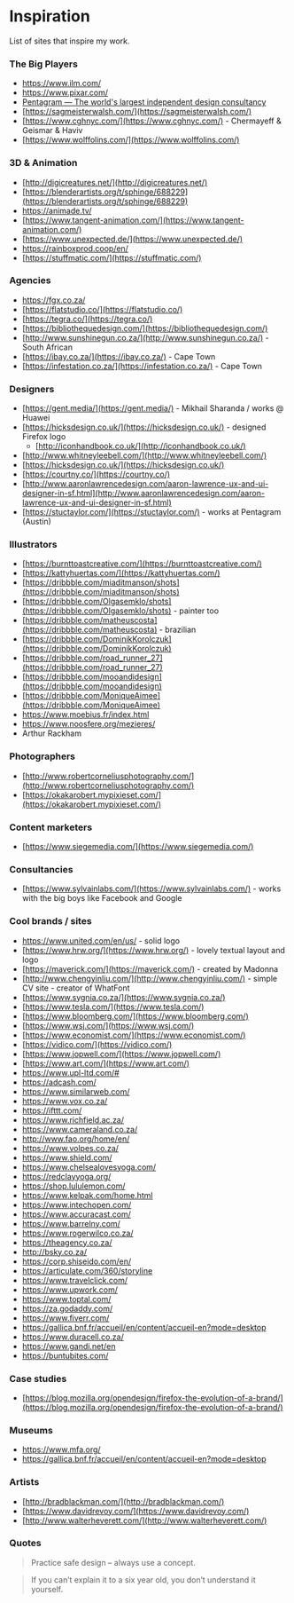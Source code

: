 
# Inspiration

 List of sites that inspire my work.

### The Big Players

* https://www.ilm.com/
* https://www.pixar.com/
* [Pentagram — The world's largest independent design consultancy](https://www.pentagram.com/)
* [https://sagmeisterwalsh.com/](https://sagmeisterwalsh.com/)
* [https://www.cghnyc.com/](https://www.cghnyc.com/) - Chermayeff & Geismar & Haviv
* [https://www.wolffolins.com/](https://www.wolffolins.com/)

### 3D & Animation

* [http://digicreatures.net/](http://digicreatures.net/)
* [https://blenderartists.org/t/sphinge/688229](https://blenderartists.org/t/sphinge/688229)
* https://animade.tv/
* [https://www.tangent-animation.com/](https://www.tangent-animation.com/)
* [https://www.unexpected.de/](https://www.unexpected.de/)
* https://rainboxprod.coop/en/
* [https://stuffmatic.com/](https://stuffmatic.com/)

### Agencies

* https://fgx.co.za/
* [https://flatstudio.co/](https://flatstudio.co/)
* [https://tegra.co/](https://tegra.co/)
* [https://bibliothequedesign.com/](https://bibliothequedesign.com/)
* [http://www.sunshinegun.co.za/](http://www.sunshinegun.co.za/) - South African
* [https://ibay.co.za/](https://ibay.co.za/) - Cape Town
* [https://infestation.co.za/](https://infestation.co.za/) - Cape Town

### Designers

* [https://gent.media/](https://gent.media/) - Mikhail Sharanda / works @ Huawei
* [https://hicksdesign.co.uk/](https://hicksdesign.co.uk/) - designed Firefox logo
	* [http://iconhandbook.co.uk/](http://iconhandbook.co.uk/)
* [http://www.whitneyleebell.com/](http://www.whitneyleebell.com/)
* [https://hicksdesign.co.uk/](https://hicksdesign.co.uk/)
* [https://courtny.co/](https://courtny.co/)
* [http://www.aaronlawrencedesign.com/aaron-lawrence-ux-and-ui-designer-in-sf.html](http://www.aaronlawrencedesign.com/aaron-lawrence-ux-and-ui-designer-in-sf.html)
* [https://stuctaylor.com/](https://stuctaylor.com/) - works at Pentagram (Austin)

### Illustrators

* [https://burnttoastcreative.com/](https://burnttoastcreative.com/)
* [https://kattyhuertas.com/](https://kattyhuertas.com/)
* [https://dribbble.com/miaditmanson/shots](https://dribbble.com/miaditmanson/shots)
* [https://dribbble.com/Olgasemklo/shots](https://dribbble.com/Olgasemklo/shots) - painter too
* [https://dribbble.com/matheuscosta](https://dribbble.com/matheuscosta) - brazilian
* [https://dribbble.com/DominikKorolczuk](https://dribbble.com/DominikKorolczuk)
* [https://dribbble.com/road_runner_27](https://dribbble.com/road_runner_27)
* [https://dribbble.com/mooandidesign](https://dribbble.com/mooandidesign)
* [https://dribbble.com/MoniqueAimee](https://dribbble.com/MoniqueAimee)
* https://www.moebius.fr/index.html
* https://www.noosfere.org/mezieres/
* Arthur Rackham

### Photographers

* [http://www.robertcorneliusphotography.com/](http://www.robertcorneliusphotography.com/)
* [https://okakarobert.mypixieset.com/](https://okakarobert.mypixieset.com/)

### Content marketers

* [https://www.siegemedia.com/](https://www.siegemedia.com/)

### Consultancies

* [https://www.sylvainlabs.com/](https://www.sylvainlabs.com/) - works with the big boys like Facebook and Google

### Cool brands / sites

* https://www.united.com/en/us/ - solid logo
* [https://www.hrw.org/](https://www.hrw.org/) - lovely textual layout and logo
* [https://maverick.com/](https://maverick.com/) - created by Madonna
* [http://www.chengyinliu.com/](http://www.chengyinliu.com/) - simple CV site - creator of WhatFont
* [https://www.sygnia.co.za/](https://www.sygnia.co.za/)
* [https://www.tesla.com/](https://www.tesla.com/)
* [https://www.bloomberg.com/](https://www.bloomberg.com/)
* [https://www.wsj.com/](https://www.wsj.com/)
* [https://www.economist.com/](https://www.economist.com/)
* [https://vidico.com/](https://vidico.com/)
* [https://www.jopwell.com/](https://www.jopwell.com/)
* [https://www.art.com/](https://www.art.com/)
* https://www.upl-ltd.com/#
* https://adcash.com/
* https://www.similarweb.com/
* https://www.vox.co.za/
* https://ifttt.com/
* https://www.richfield.ac.za/
* https://www.cameraland.co.za/
* http://www.fao.org/home/en/
* https://www.volpes.co.za/
* https://www.shield.com/
* https://www.chelsealovesyoga.com/
* https://redclayyoga.org/
* https://shop.lululemon.com/
* https://www.kelpak.com/home.html
* https://www.intechopen.com/
* https://www.accuracast.com/
* https://www.barrelny.com/
* https://www.rogerwilco.co.za/
* https://theagency.co.za/
* http://bsky.co.za/
* https://corp.shiseido.com/en/
* https://articulate.com/360/storyline
* https://www.travelclick.com/
* https://www.upwork.com/
* https://www.toptal.com/
* https://za.godaddy.com/
* https://www.fiverr.com/
* https://gallica.bnf.fr/accueil/en/content/accueil-en?mode=desktop
* https://www.duracell.co.za/
* https://www.gandi.net/en
* https://buntubites.com/

### Case studies

* [https://blog.mozilla.org/opendesign/firefox-the-evolution-of-a-brand/](https://blog.mozilla.org/opendesign/firefox-the-evolution-of-a-brand/)

### Museums

* https://www.mfa.org/
* https://gallica.bnf.fr/accueil/en/content/accueil-en?mode=desktop

### Artists

* [http://bradblackman.com/](http://bradblackman.com/)
* [https://www.davidrevoy.com/](https://www.davidrevoy.com/)
* [http://www.walterheverett.com/](http://www.walterheverett.com/)

### Quotes

> Practice safe design – always use a concept.

> If you can’t explain it to a six year old, you don’t understand it yourself.



<!--stackedit_data:
eyJoaXN0b3J5IjpbMTMzMzg4MTI4NywtMTMyNjg1MDc1OSwtNT
A5MDAwNTQxLC0xMDIxMDUyNjg2LC0xNTEzNzY3Nzk0LC02NDU5
NDUyOTgsLTkyMTIyOTI4MSwtMTkwNDc5NjY5OSwtMTk1MTkwNz
E3MCwxMDU3MTgwMDczLDE1NzA0MzMxMjQsLTEwMzE0MzcyMzMs
LTg2MTQ5OTUxNCwtMTI5NTEwNjQyNyw2NTIxMDI5NTEsMTc5MT
Q4NTQ2OSwxMjAzODkwMjA0LC0zNDcwODQ2NTMsMTI2OTAyNTQ1
NSwxODgzNjQ5NjhdfQ==
-->